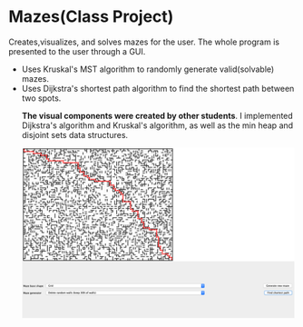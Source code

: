 # Mazes(Class Project)
Creates,visualizes, and solves mazes for the user. The whole program is presented to the user through a GUI. 
<ul>
  <li>Uses Kruskal's MST algorithm to randomly generate valid(solvable) mazes.</li>
  <li>Uses Dijkstra's shortest path algorithm to find the shortest path between two spots.</li>

  <b>The visual components were created by other students</b>. I implemented Dijkstra's algorithm and Kruskal's algorithm, as well
as the min heap and disjoint sets data structures.

![alt text](https://github.com/Juda77/Mazes/blob/master/images/mazes-ex1.png)
